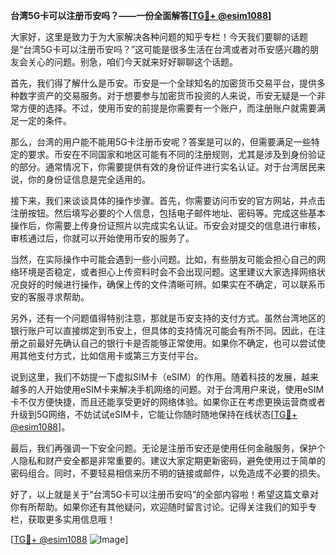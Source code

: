 **台湾5G卡可以注册币安吗？——一份全面解答[[TG💪+ @esim1088](https://t.me/s/esim1088)]**

大家好，这里是致力于为大家解决各种问题的知乎专栏！今天我们要聊的话题是“台湾5G卡可以注册币安吗？”这可能是很多生活在台湾或者对币安感兴趣的朋友会关心的问题。别急，咱们今天就来好好聊聊这个话题。

首先，我们得了解什么是币安。币安是一个全球知名的加密货币交易平台，提供多种数字资产的交易服务。对于想要参与加密货币投资的人来说，币安无疑是一个非常方便的选择。不过，使用币安的前提是你需要有一个账户，而注册账户就需要满足一定的条件。

那么，台湾的用户能不能用5G卡注册币安呢？答案是可以的，但需要满足一些特定的要求。币安在不同国家和地区可能有不同的注册规则，尤其是涉及到身份验证的部分。通常情况下，你需要提供有效的身份证件进行实名认证。对于台湾居民来说，你的身份证信息是完全适用的。

接下来，我们来谈谈具体的操作步骤。首先，你需要访问币安的官方网站，并点击注册按钮。然后填写必要的个人信息，包括电子邮件地址、密码等。完成这些基本操作后，你需要上传身份证照片以完成实名认证。币安会对提交的信息进行审核，审核通过后，你就可以开始使用币安的服务了。

当然，在实际操作中可能会遇到一些小问题。比如，有些朋友可能会担心自己的网络环境是否稳定，或者担心上传资料时会不会出现问题。这里建议大家选择网络状况良好的时候进行操作，确保上传的文件清晰可辨。如果实在不确定，可以联系币安的客服寻求帮助。

另外，还有一个问题值得特别注意，那就是币安支持的支付方式。虽然台湾地区的银行账户可以直接绑定到币安上，但具体的支持情况可能会有所不同。因此，在注册之前最好先确认自己的银行卡是否能够正常使用。如果你不确定，也可以尝试使用其他支付方式，比如信用卡或第三方支付平台。

说到这里，我们不妨提一下虚拟SIM卡（eSIM）的作用。随着科技的发展，越来越多的人开始使用eSIM卡来解决手机网络的问题。对于台湾用户来说，使用eSIM卡不仅方便快捷，而且还能享受更好的网络体验。如果你正在考虑更换运营商或者升级到5G网络，不妨试试eSIM卡，它能让你随时随地保持在线状态[[TG💪+ @esim1088](https://t.me/s/esim1088)]。

最后，我们再强调一下安全问题。无论是注册币安还是使用任何金融服务，保护个人隐私和财产安全都是非常重要的。建议大家定期更新密码，避免使用过于简单的密码组合。同时，不要轻易相信来历不明的链接或邮件，以免造成不必要的损失。

好了，以上就是关于“台湾5G卡可以注册币安吗”的全部内容啦！希望这篇文章对你有所帮助。如果你还有其他疑问，欢迎随时留言讨论。记得关注我们的知乎专栏，获取更多实用信息哦！

[[TG💪+ @esim1088](https://t.me/s/esim1088) ![Image](https://i.postimg.cc/4NQfJmqS/Snipaste-2025-05-13-00-14-12.png)]